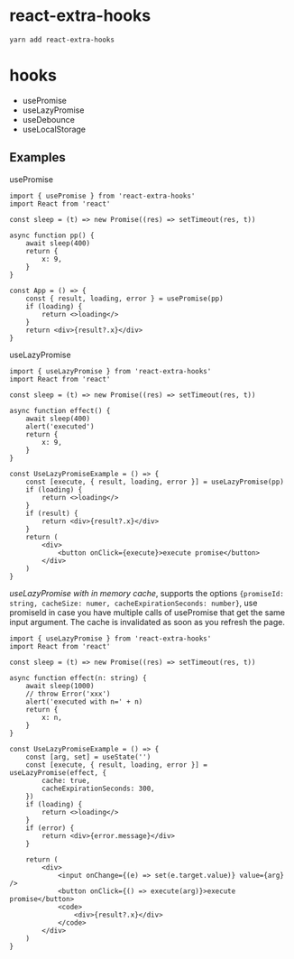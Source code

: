 # react-extra-hooks

`yarn add react-extra-hooks`

# hooks

-   usePromise
-   useLazyPromise
-   useDebounce
-   useLocalStorage

## Examples

usePromise

```tsx
import { usePromise } from 'react-extra-hooks'
import React from 'react'

const sleep = (t) => new Promise((res) => setTimeout(res, t))

async function pp() {
    await sleep(400)
    return {
        x: 9,
    }
}

const App = () => {
    const { result, loading, error } = usePromise(pp)
    if (loading) {
        return <>loading</>
    }
    return <div>{result?.x}</div>
}
```

useLazyPromise

```tsx
import { useLazyPromise } from 'react-extra-hooks'
import React from 'react'

const sleep = (t) => new Promise((res) => setTimeout(res, t))

async function effect() {
    await sleep(400)
    alert('executed')
    return {
        x: 9,
    }
}

const UseLazyPromiseExample = () => {
    const [execute, { result, loading, error }] = useLazyPromise(pp)
    if (loading) {
        return <>loading</>
    }
    if (result) {
        return <div>{result?.x}</div>
    }
    return (
        <div>
            <button onClick={execute}>execute promise</button>
        </div>
    )
}
```

_useLazyPromise with in memory cache_, supports the options `{promiseId: string, cacheSize: numer, cacheExpirationSeconds: number}`, use promiseId in case you have multiple calls of usePromise that get the same input argument.
The cache is invalidated as soon as you refresh the page.

```tsx
import { useLazyPromise } from 'react-extra-hooks'
import React from 'react'

const sleep = (t) => new Promise((res) => setTimeout(res, t))

async function effect(n: string) {
    await sleep(1000)
    // throw Error('xxx')
    alert('executed with n=' + n)
    return {
        x: n,
    }
}

const UseLazyPromiseExample = () => {
    const [arg, set] = useState('')
    const [execute, { result, loading, error }] = useLazyPromise(effect, {
        cache: true,
        cacheExpirationSeconds: 300,
    })
    if (loading) {
        return <>loading</>
    }
    if (error) {
        return <div>{error.message}</div>
    }

    return (
        <div>
            <input onChange={(e) => set(e.target.value)} value={arg} />
            <button onClick={() => execute(arg)}>execute promise</button>
            <code>
                <div>{result?.x}</div>
            </code>
        </div>
    )
}
```
